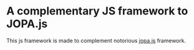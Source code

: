 # A complementary JS framework to JOPA.js

This js framework is made to complement notorious [jopa.js](https://www.npmjs.com/package/jopa) framework.
